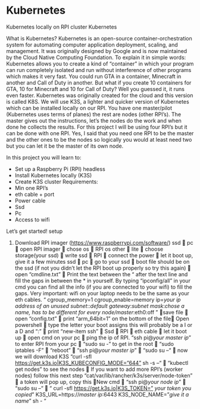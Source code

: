 # Kubernetes
Kubernetes locally on RPI cluster
Kubernetes

What is Kubernetes?
Kubernetes is an open-source container-orchestration system for automating computer application deployment, scaling, and management. It was originally designed by Google and is now maintained by the Cloud Native Computing Foundation.
To explain it in simple words: Kubernetes allows you to create a kind of “container” in which your program can run completely isolated and run without interference of other programs which makes it very fast. You could run GTA in a container, Minecraft in another and Call of Duty in another. But what if you create 10 containers for GTA, 10 for Minecraft and 10 for Call of Duty? Well you guessed it, it runs even faster. 
Kubernetes was originally created for the cloud and this version is called K8S. We will use K3S, a lighter and quicker version of Kubernetes which can be installed locally on our RPI.
You have one master/pilot (Kubernetes uses terms of planes) the rest are nodes (other RPI’s). The master gives out the instructions, let’s the nodes do the work and when done he collects the results. For this project I will be using four RPI’s but it can be done with one RPI. Yes, I said that you need one RPI to be the master and the other ones to be the nodes so logically you would at least need two but you can let it be the master of its own node. 

In this project you will learn to:
-	Set up a Raspberry Pi (RPI) headless
-	Install Kubernetes locally (K3S)
-	Create K3S cluster
Requirements:
-	Min one RPI’s
-	eth cable + port
-	Power cable 
-	Ssd
-	Pc
-	Access to wifi



Let’s get started!
setup
1.	Download RPI imager (https://www.raspberrypi.com/software/)
ssd  pc  open RPI imager  chose os  RPI os other  lite  choose storage(your ssd)  write 
ssd  RPI  connect the power  let it boot up, give it a few minutes
ssd  pc  go to your ssd  boot file should be on the ssd (if not you didn’t let the RPI boot up properly so try this again)  open “cmdline.txt”  
Print the text between the “ after the text line and fill the gaps in between the * in yourself. By typing “ipconfig/all” in your cmd you can find all the info (if you are connected to your wifi) to fill the gaps. Very important: wifi on your laptop needs to be the same as your eth cables.
“
cgroup_memory=1 cgroup_enable=memory ip=*your ip address of an unused subnet*::*default gateway*:*subnet mask*:*chose a name, has to be different for every node/master*:eth0:off
”
save file  open “config.txt”  print “arm_64bit=1” on the bottom of the file
Open powershell  type the letter your boot assigns this will probably be a I or a D and “:”  print “new-item ssh” 
Ssd  RPI  eth cable  let it boot up  open cmd on your pc  ping the ip of RPI. “ssh pi@*your master ip*” to enter RPI from your pc  “sudo su -” to get in the root  “sudo iptables -F”  “reboot” 
“ssh pi@*your master ip*”  “sudo su –“  now we will download K3S 
“curl -sfl https://get.k3s.io|K3S_KUBECONFIG_MODE=”644” sh -s –“  “kubectl get nodes” to see the nodes  
If you want to add more RPI’s (worker nodes) follow this next step 
“cat/var/lib/rancher/k3s/server/node-token”  a token will pop up, copy this New cmd  “ssh pi@*your node ip*”  “sudo su –“ 
 “
curl -sfl https://get.k3s.io|K3S_TOKEN=” *your token you copied*” K3S_URL=https://*master ip*:6443 K3S_NODE_NAME=”*give it a name*” sh -
“

